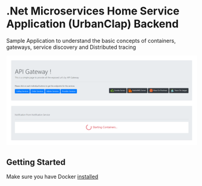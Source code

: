 # .Net Microservices Home Service Application (UrbanClap) Backend
Sample Application to understand the basic concepts of containers, gateways, service discovery and Distributed tracing

![](img/GatewayUI.png)

## Getting Started

Make sure you have Docker [installed](https://docs.docker.com/docker-for-windows/install/)
